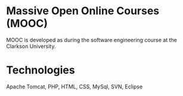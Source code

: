 # Massive Open Online Courses (MOOC)
MOOC is developed as during the software engineering course at the Clarkson University.
# Technologies
Apache Tomcat, PHP, HTML, CSS, MySql, SVN, Eclipse


